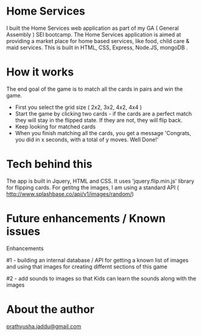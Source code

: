 # Home Services 

I built the Home Services web application as part of my GA ( General Assembly ) SEI bootcamp. The Home Services application is aimed at providing a market place for home based services, like food, child care & maid services. This is built in HTML, CSS, Express, Node.JS, mongoDB . 

# How it works

The end goal of the game is to match all the cards in pairs and win the game.

 - First you select the grid size ( 2x2, 3x2, 4x2, 4x4 )
 - Start the game by clicking two cards - if the cards are a perfect match they will stay in the flipped state. If they are not, they will flip back.
 - Keep looking for matched cards
 - When you finish matching all the cards, you get a message 'Congrats, you did in x seconds, with a total of y moves. Well Done!'


# Tech behind this
The app is built in Jquery, HTML and CSS. It uses 'jquery.flip.min.js' library for flipping cards. For getitng the images, I am using a standard API ( http://www.splashbase.co/api/v1/images/random/)

# Future enhancements / Known issues

Enhancements

#1 - building an internal database / API for getting a known list of images and using that images for creating differnt sections of this game

#2 - add sounds to images so that Kids can learn the sounds along with the images


# About the author

prathyusha.jaddu@gmail.com
